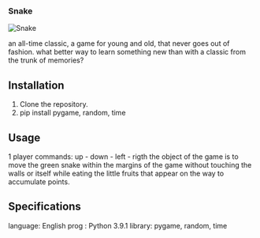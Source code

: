 ### Snake
![Snake](https://github.com/elijeldres/juegos_python/assets/80680657/4ae1e28a-0318-4bba-aa4e-e8aab121fa79)


an all-time classic, a game for young and old, that never goes out of fashion. what better way to learn something new than with a classic from the trunk of memories?

## Installation
1. Clone the repository.
2. pip install pygame, random, time


## Usage
1 player 
commands: up - down - left - rigth
the object of the game is to move the green snake within the margins of the game without touching the walls or itself while eating the little fruits that appear on the way to accumulate points.     



## Specifications
language: English 
prog : Python 3.9.1
library: pygame, random, time
